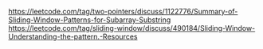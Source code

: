 
https://leetcode.com/tag/two-pointers/discuss/1122776/Summary-of-Sliding-Window-Patterns-for-Subarray-Substring
https://leetcode.com/tag/sliding-window/discuss/490184/Sliding-Window-Understanding-the-pattern.-Resources